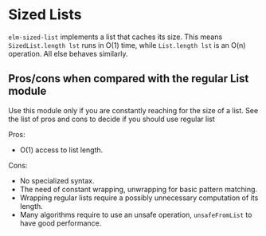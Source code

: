 # Sized Lists

`elm-sized-list` implements a list that caches its size. This means `SizedList.length lst` runs in O(1) time, while `List.length lst` is an O(n) operation. All else behaves similarly.


## Pros/cons when compared with the regular List module

Use this module only if you are constantly reaching for the size of a list. See the list of pros and cons to decide if you should use regular list 

Pros:

* O(1) access to list length.

Cons:

* No specialized syntax.
* The need of constant wrapping, unwrapping for basic pattern matching.
* Wrapping regular lists require a possibly unnecessary computation of its length.
* Many algorithms require to use an unsafe operation, `unsafeFromList` to have good performance.